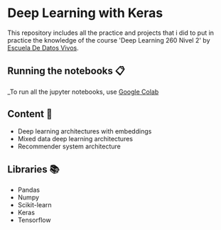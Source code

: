 # Deep Learning with Keras

This repository includes all the practice and projects that i did to put in practice the knowledge of the course 'Deep Learning 260 Nivel 2' by [Escuela De Datos Vivos](https://escueladedatosvivos.ai/).

## Running the notebooks 📋

_To run all the jupyter notebooks, use [Google Colab](https://colab.research.google.com/)

## Content 📖

* Deep learning architectures with embeddings
* Mixed data deep learning architectures
* Recommender system architecture

## Libraries 📚

* Pandas
* Numpy
* Scikit-learn
* Keras
* Tensorflow
